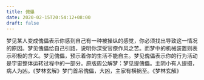 ```yaml
---
title: 傀儡
date: 2020-02-15T20:54:12+08:00
draft: false
---
```


梦见某人变成傀儡表示你感到自己有一种被操纵的感觉，你必须找出导致这一情况的原因。梦见傀儡给自己引路，说明你深受官僚作风之苦。而梦中的机械装置则表示积极的含义。梦见傀儡，预示着你的生活不能自主。梦见傀儡表示你的行为活动是宇宙整体运转过程中的一部分。原版周公解梦：梦见提傀儡。主阴小有人提摄，病人为凶。《梦林玄解》梦门首吊傀儡，大凶，主家有横祸至。《梦林玄解》